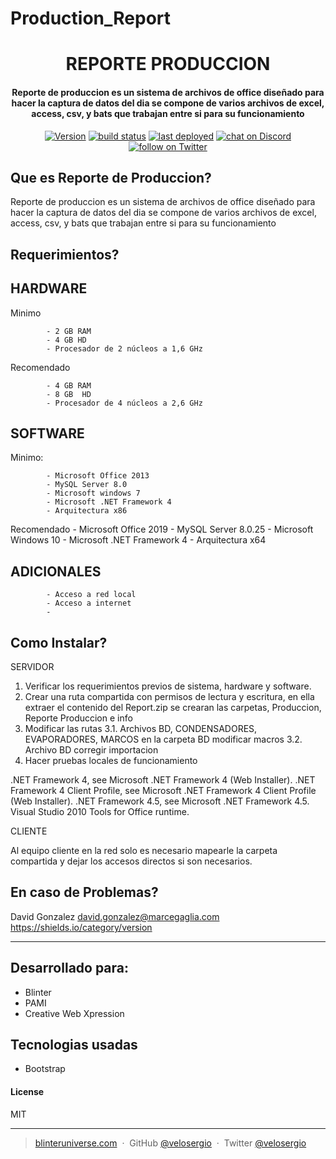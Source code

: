 # Production_Report

<h1 align="center">
  REPORTE PRODUCCION
  <br>
</h1>

<h4 align="center">Reporte de produccion es un sistema de archivos de office diseñado para hacer la captura de datos del dia
se compone de varios archivos de excel, access, csv, y bats que trabajan entre si para su funcionamiento</h4>
<p align="center">
	<a href="https://github.com/ViElectronicEntertainment/PAMI/releases">
		<img src="https://img.shields.io/badge/Version-0.0.0.4-yellow.svg?style=for-the-badge"
            alt="Version"></a>
    <a href="https://github.com/ViElectronicEntertainment/PAMI/issues">
    <img src="https://img.shields.io/teamcity/http/teamcity.jetbrains.com/s/bt345.svg?style=for-the-badge"
        alt="build status"></a>
    <a href="https://facebook.com/BlinterUniverse/">
        <img src="https://img.shields.io/badge/Facebook-Like-blue.svg?style=for-the-badge"
            alt="last deployed"></a>
    <a href="https://discord.gg/34DYauN">
        <img src="https://img.shields.io/badge/Discord-Join-blue.svg?style=for-the-badge"
            alt="chat on Discord"></a>
    <a href="https://twitter.com/BlinterUniverse">
        <img src="https://img.shields.io/badge/Twitter-Follow-blue.svg?style=for-the-badge"
            alt="follow on Twitter"></a>
</p>




Que es Reporte de Produccion?
-----------------------------

Reporte de produccion es un sistema de archivos de office diseñado para hacer la captura de datos del dia
se compone de varios archivos de excel, access, csv, y bats que trabajan entre si para su funcionamiento


Requerimientos?
--------------

HARDWARE
-----------------

Minimo

			- 2 GB RAM
			- 4 GB HD
			- Procesador de 2 núcleos a 1,6 GHz

Recomendado

			- 4 GB RAM
			- 8 GB  HD
			- Procesador de 4 núcleos a 2,6 GHz


SOFTWARE
-----------------

Minimo:

			- Microsoft Office 2013
			- MySQL Server 8.0
			- Microsoft windows 7
			- Microsoft .NET Framework 4
			- Arquitectura x86
			
Recomendado
			- Microsoft Office 2019
			- MySQL Server 8.0.25
			- Microsoft Windows 10
			- Microsoft .NET Framework 4
			- Arquitectura x64

ADICIONALES
-----------------

			- Acceso a red local
			- Acceso a internet
			- 




Como Instalar?
----------------
SERVIDOR

1. Verificar los requerimientos previos de sistema, hardware y software.
2. Crear una ruta compartida con permisos de lectura y escritura, en ella extraer el contenido del Report.zip se crearan las carpetas, Produccion, Reporte Produccion e info
3. Modificar  las rutas 
	3.1. Archivos BD, CONDENSADORES, EVAPORADORES, MARCOS en la carpeta BD modificar macros
	3.2. Archivo BD corregir importacion
4. Hacer pruebas locales de funcionamiento


.NET Framework 4, see Microsoft .NET Framework 4 (Web Installer).
.NET Framework 4 Client Profile, see Microsoft .NET Framework 4 Client Profile (Web Installer).
.NET Framework 4.5, see Microsoft .NET Framework 4.5.
Visual Studio 2010 Tools for Office runtime. 


CLIENTE

Al equipo cliente en la red solo es necesario mapearle la carpeta compartida y dejar los accesos directos si son necesarios.

	

En caso de Problemas?
-----------------------------------

David Gonzalez
<david.gonzalez@marcegaglia.com>
https://shields.io/category/version





---

## Desarrollado para:

* Blinter
* PAMI
* Creative Web Xpression

## Tecnologias usadas

* Bootstrap

#### License

MIT

---

> [blinteruniverse.com](https://www.blinteruniverse.com) &nbsp;&middot;&nbsp;
> GitHub [@velosergio](https://github.com/velosergio) &nbsp;&middot;&nbsp;
> Twitter [@velosergio](https://twitter.com/velosergio)